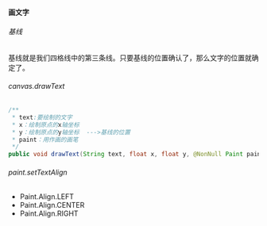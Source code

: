 #### 画文字

###### 基线

基线就是我们四格线中的第三条线。只要基线的位置确认了，那么文字的位置就确定了。

###### canvas.drawText

```java
/**
 * text:要绘制的文字
 * x：绘制原点的x轴坐标
 * y：绘制原点的y轴坐标  --->基线的位置
 * paint：用作画的画笔
 */
public void drawText(String text, float x, float y, @NonNull Paint paint)
```

###### paint.setTextAlign

- Paint.Align.LEFT
- Paint.Align.CENTER
- Paint.Align.RIGHT

